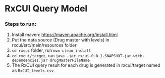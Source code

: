 RxCUI Query Model
=======================================

### Steps to run:

1. Install maven: https://maven.apache.org/install.html
2. Put the data source (Drug master with levels) in rxcui/src/main/resources folder
3. `cd rxcui` folder, run `mvm clean install`
4. `cd rxcui/target`, run `java -jar rxcui-0.0.1-SNAPSHOT-jar-with-dependencies.jar drugMasterFileName`
5. The RxCUI query result for each drug is generated in rxcui/target named as `RxCUI_levels.csv`